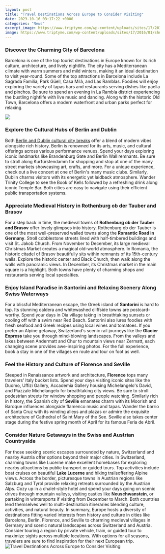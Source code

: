 ```yaml
---
layout: post
title: "Travel Destinations Across Europe to Consider Visiting"
date: 2023-10-16 03:17:22 +0000
categories: "News"
excerpt_image: https://www.triptyme.com/wp-content/uploads/sites/17/2016/01/shutterstock_220604131-2.jpg
image: https://www.triptyme.com/wp-content/uploads/sites/17/2016/01/shutterstock_220604131-2.jpg
---
```


### Discover the Charming City of Barcelona
Barcelona is one of the top tourist destinations in Europe known for its rich culture, architecture, and lively nightlife. The city has a Mediterranean climate with warm summers and mild winters, making it an ideal destination to visit year-round. Some of the top attractions in Barcelona include La Sagrada Familia, Park Güell, Casa Milà, and Las Ramblas. Foodies will enjoy exploring the variety of tapas bars and restaurants serving dishes like paella and pinchos. Be sure to spend an evening in La Rambla district experiencing the bustling nightlife with live music and dancing. Along with the historic Old Town, Barcelona offers a modern waterfront and urban parks perfect for relaxing.

![](https://www.jetsetter.com/uploads/sites/7/2019/04/GettyImages-945273794-1832x1374.jpg)
### Explore the Cultural Hubs of Berlin and Dublin
Both [Berlin and Dublin cultural city breaks](https://travelokla.github.io/) offer a blend of modern vibes alongside rich history. Berlin is renowned for its arts, music, and cultural offerings across various performance venues. Spend your days exploring iconic landmarks like Brandenburg Gate and Berlin Wall remnants. Be sure to stroll along Kurfürstendamm for shopping and stop at one of the many street markets showcasing art, crafts, and more. For a unique experience, check out a live concert at one of Berlin's many music clubs. Similarly, Dublin charms visitors with its energetic yet laidback atmosphere. Wander Trinity College to see the Book of Kells followed by a refreshing drink along iconic Temple Bar. Both cities are easy to navigate using their efficient public transportation systems. 
### Appreciate Medieval History in Rothenburg ob der Tauber and Brasov
For a step back in time, the medieval towns of **Rothenburg ob der Tauber and Brasov** offer lovely glimpses into history. Rothenburg ob der Tauber is one of the most well-preserved walled towns along the **Romantic Road in Germany**. Stroll cobblestone streets lined with half-timbered buildings and visit St. Jakob Church. From November to December, its large medieval Christmas Market creates a magical old-world atmosphere. In Romania, the historic citadel of Brasov beautifully sits within remnants of its 15th-century walls. Explore the historic center and Black Church, then walk along the walls with panoramic views. In December, its Christmas market in the main square is a highlight. Both towns have plenty of charming shops and restaurants serving local specialties.
### Enjoy Island Paradise in Santorini and Relaxing Scenery Along Swiss Waterways
For a blissful Mediterranean escape, the Greek island of **Santorini** is hard to top. Its stunning caldera and whitewashed cliffside towns are postcard-worthy. Spend your days in Oia village taking in breathtaking sunsets or cooling off with a swim near Red Beach. Santorini also lures foodies with fresh seafood and Greek recipes using local wines and tomatoes. If you prefer an Alpine getaway, Switzerland's scenic rail journeys like the **Glacier Express** take you through mind-blowing landscapes. From the valleys and lakes between Andermatt and Chur to mountain views near Zermatt, each changing scene provides awe-inspiring photos. For the full experience, book a stay in one of the villages en route and tour on foot as well.  
### Feel the History and Culture of Florence and Seville
Steeped in Renaissance artwork and architecture, **Florence** tops many travelers' Italy bucket lists. Spend your days visiting iconic sites like the Duomo, Uffizi Gallery, Accademia Gallery housing Michelangelo's David, and Piazzale Michelangelo for breathtaking city views. Be sure to stroll pedestrian streets for window shopping and people watching. Similarly rich in history, the Spanish city of **Seville** emanates charm with its Moorish and Baroque influences alongside flamenco music and tapas. Wander the barrio of Santa Cruz with its winding alleys and plazas or admire the exquisite architecture of Cathedral of Saint Mary of the See. Seville also takes center stage during the festive spring month of April for its famous Feria de Abril.
### Consider Nature Getaways in the Swiss and Austrian Countryside
For those seeking scenic escapes surrounded by nature, Switzerland and nearby Austria offer options beyond their major cities. In Switzerland, charming towns like Lucerne make excellent homebases for exploring nearby attractions by public transport or guided tours. Top activities include boat cruises on beautiful **Lake Lucerne** and hiking trailsoffering Alpine views. Across the border, picturesque towns in Austrian regions like Salzburg and Tyrol provide relaxing retreats surrounded by the Austrian Alps. Cozy up in a chalet-style hotel and spend your days going on scenic drives through mountain valleys, visiting castles like **Neuschwanstein**, or partaking in wintersports if visiting from December to March. Both countries lend themselves well to multi-destination itineraries blending culture, activities, and natural beauty.
In summary, Europe hosts a diversity of destinations fitting varied interests from history and culture in cities like Barcelona, Berlin, Florence, and Seville to charming medieval villages in Germany and scenic natural landscapes across Switzerland and Austria. Consider touring a region by private vehicle, train, or guided tour to maximize sights across multiple locations. With options for all seasons, travelers are sure to find inspiration for their next European trip.
![Travel Destinations Across Europe to Consider Visiting](https://www.triptyme.com/wp-content/uploads/sites/17/2016/01/shutterstock_220604131-2.jpg)
